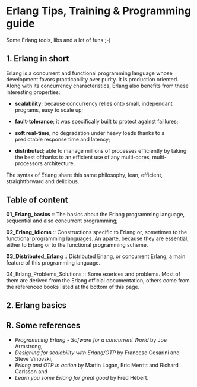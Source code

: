 # Erlang Tips, Training & Programming guide


Some Erlang tools, libs and a lot of funs ;-)


## 1. Erlang in short

Erlang is a  concurrent and functional programming language whose development favors practicability over purity. It is production oriented. Along with its concurrency characteristics, Erlang also benefits from these interesting properties:

  - **scalability**; because concurrency relies onto small, independant programs, easy to scale up;

  - **fault-tolerance**; it was specifically built to protect against faillures;

  - **soft real-time**; no degradation under heavy loads thanks to a predictable response time and latency;

  - **distributed**; able to manage millions of processes efficiently by taking the best ofthanks to an efficient use of any multi-cores, multi-processors architecture.
  
The syntax of Erlang share this same philosophy, lean, efficient, straightforward and delicious.



## Table of content


   **01_Erlang_basics**  :: The basics about the Erlang programming language, sequential and also concurrent programming;

   **02_Erlang_idioms**              :: Constructions specific to Erlang or, sometimes to the functional programming languages. An aparte, because they are essential, either to Erlang or to the functional programming scheme.

   **03_Distributed_Erlang**         :: Distributed Erlang, or concurrent Erlang, a main feature of this programming language.

04_Erlang_Problems_Solutions  :: Some exerices and problems. Most of them are derived from the Erlang official documentation, others come from the referenced books listed at the bottom of this page.



## 2. Erlang basics





## R. Some references
- *Programming Erlang - Sofware for a concurrent World* by Joe Armstrong,
- *Designing for scalability with Erlang/OTP* by Franceso Cesarini and Steve Vinovski,
- *Erlang and OTP in action* by Martin Logan, Eric Merritt and Richard Carlsson and
- *Learn you some Erlang for great good* by Fred Hébert.
